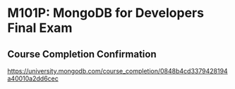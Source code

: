 # M101P: MongoDB for Developers Final Exam

## Course Completion Confirmation

https://university.mongodb.com/course_completion/0848b4cd3379428194a40010a2dd6cec